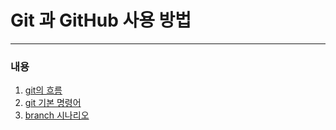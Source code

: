 # Git 과 GitHub 사용 방법

___

### 내용

  1. [git의 흐름](01_git_기초흐름.md)
  2. [git 기본 명령어](02_git_기본명령어.md)
  3. [branch 시나리오](03_branch시나리오.md)


